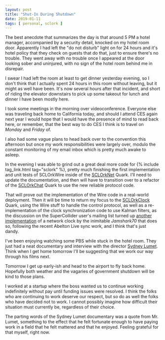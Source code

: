 ```yaml
---
layout: post
title: "Shut-In During Shutdown"
date: 2019-01-11
tags: [ personal, sclork ]
---
```


The best anecdote that summarizes the day is that around 5 PM a hotel manager,
accompanied by a security detail, knocked on my hotel room door. Apparently I
had left the "do not disturb" light on for 24 hours and it's hotel policy that
they check on guests that do that, just to ensure there's no trouble. They
went away with no trouble once I appeared at the door looking sober and
uninjured, with no sign of the hotel room behind me in disrepair.

I swear I had left the room at least to get dinner yesterday evening, so I don't
think that I actually spent 24 hours in this room without leaving, but it might
as well have been. It's now several hours after that incident, and short of
riding the elevator downstairs to pick up some takeout for lunch and dinner I
have been mostly here.

I took some meetings in the morning over videoconference. Everyone else was
traveling back home to California today, and should I attend CES again next
year I would hope that I would have the presence of mind to read back here, or
remember, that the best way to do CES I think is to travel on *Monday* and
*Friday* of.

I also had some vague plans to head back over to the convention this afternoon
but once my work responsibilities were largely over, modulo the constant
monitoring of my email inbox which is pretty much awake to asleep.

In the evening I was able to grind out a great deal more code for
{% include tag_link.html tag="sclork" %}, pretty much finishing the first
implementation and unit tests of SCLOrkWire inside of the
[SCLOrkNet](https://github.com/lnihlen/SCLOrkNet) Quark. I'll need to update the
documentation, and then will have to transition over to a refactor of the
[SCLOrkChat](https://github.com/lnihlen/SCLOrkChat) Quark to use the new
reliable protocol code.

That will prove out the implementation of the Wire code in a real-world
deployment. Then it will be time to return my focus to the
[SCLOrkClock](https://github.com/lnihlen/SCLOrkClock) Quark, using the Wire
stuff to handle the control protocol, as well as a re-implementation of the
clock synchronization code to use Kalman filters, as the discussion on the
SuperCollider user's mailing list turned up
[another implementation](https://github.com/jamshark70/ddwOSCSyncClocks) of a
network clock by the inimitable *Jamshark70* that does so, following the recent
Abelton Live sync work, and I think that's just dandy.

I've been enjoying watching some PBS while stuck in the hotel room. They just
had a neat documentary and interview with the director
[Sydney Lumet](https://en.wikipedia.org/wiki/Sidney_Lumet). Think when I get
home tomorrow I'll be suggesting that we work our way through his films next.

Tomorrow I get up early-ish and head to the airport to fly back home. Hopefully
both weather and the vagaries of government shutdown will be kind to those
plans.

I worked at a startup where the boss wanted us to continue working indefinitely
without pay until funding issues were resolved. I think the folks who are
continuing to work deserve our respect, but so do as well the folks who have
decided not to work. I cannot possibly imagine how difficult their situation
must currently be, regardless of their choice.

The parting words of the Sydney Lumet documentary was a quote from Mr. Lumet,
something to the effect that he felt fortunate enough to have paying work in
a field that he felt mattered and that he enjoyed. Feeling grateful for that
myself, right now.

